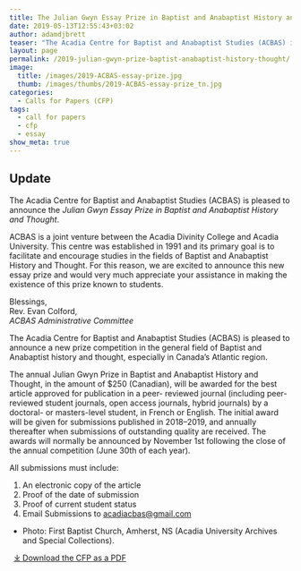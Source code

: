 ```yaml
---
title: The Julian Gwyn Essay Prize in Baptist and Anabaptist History and Thought
date: 2019-05-13T12:55:43+03:02
author: adamdjbrett
teaser: "The Acadia Centre for Baptist and Anabaptist Studies (ACBAS) is pleased to announce a new prize competition in the general field of Baptist and Anabaptist history and thought, especially in Canada’s Atlantic region."
layout: page
permalink: /2019-julian-gwyn-prize-baptist-anabaptist-history-thought/
image:
  title: /images/2019-ACBAS-essay-prize.jpg
  thumb: /images/thumbs/2019-ACBAS-essay-prize_tn.jpg
categories:
  - Calls for Papers (CFP)
tags:
  - call for papers
  - cfp
  - essay
show_meta: true  
---
```

## Update
The Acadia Centre for Baptist and Anabaptist Studies (ACBAS) is pleased to announce the _Julian Gwyn Essay Prize in Baptist and Anabaptist History and Thought_.

ACBAS is a joint venture between the Acadia Divinity College and Acadia University. This centre was established in 1991 and its primary goal is to facilitate and encourage studies in the fields of Baptist and Anabaptist History and Thought. For this reason, we are excited to announce this new essay prize and would very much appreciate your assistance in making the existence of this prize known to students.
<!--more-->
Blessings,  
Rev. Evan Colford,  
_ACBAS Administrative Committee_

The Acadia Centre for Baptist and Anabaptist Studies (ACBAS) is pleased to announce a new prize competition in the general field of Baptist and Anabaptist history and thought, especially in Canada’s Atlantic region.

The annual Julian Gwyn Prize in Baptist and Anabaptist History and Thought, in the amount of $250 (Canadian), will be awarded for the best article approved for publication in a peer- reviewed journal (including peer-reviewed student journals, open access journals, hybrid journals) by a doctoral- or masters-level student, in French or English. The initial award will be given for submissions published in 2018–2019, and annually thereafter when submissions of outstanding quality are received. The awards will normally be announced by November 1st following the close of the annual competition (June 30th of each year).

All submissions must include:

  1. An electronic copy of the article
  2. Proof of the date of submission
  3. Proof of current student status
  4. Email Submissions to acadiacbas@gmail.com

* Photo: First Baptist Church, Amherst, NS (Acadia University Archives and Special Collections).

&nbsp;
[⤓ Download the CFP as a PDF](/docs/2019-ACBAS-essay-prize.pdf)
